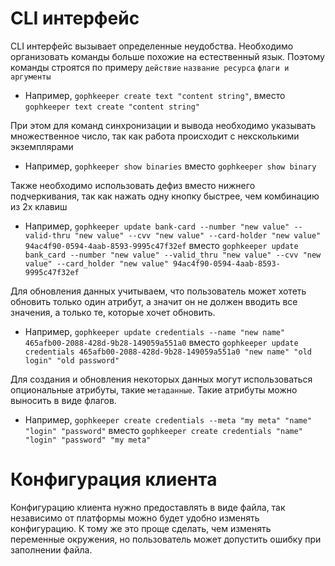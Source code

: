 # CLI интерфейс

CLI интерфейс вызывает определенные неудобства.
Необходимо организовать команды больше похожие на естественный язык.
Поэтому команды строятся по примеру `действие` `название ресурса` `флаги и аргументы`

* Например, `gophkeeper create text "content string"`, вместо `gophkeeper text create "content string"`

При этом для команд синхронизации и вывода необходимо указывать множественное число, так как работа происходит с нексколькими экземплярами

* Например, `gophkeeper show binaries` вместо `gophkeeper show binary`

Также необходимо использовать дефиз вместо нижнего подчеркивания, так как нажать одну кнопку быстрее, чем комбинацию из 2х клавиш

* Например, `gophkeeper update bank-card --number "new value" --valid-thru "new value" --cvv "new value" --card-holder "new value" 94ac4f90-0594-4aab-8593-9995c47f32ef` вместо `gophkeeper update bank_card --number "new value" --valid_thru "new value" --cvv "new value" --card_holder "new value" 94ac4f90-0594-4aab-8593-9995c47f32ef`

Для обновления данных учитываем, что пользователь может хотеть обновить только один атрибут, а значит он не должен вводить все значения, а только те, которые хочет обновить.

* Например, `gophkeeper update credentials --name "new name" 465afb00-2088-428d-9b28-149059a551a0` вместо `gophkeeper update credentials 465afb00-2088-428d-9b28-149059a551a0 "new name" "old login" "old password"`

Для создания и обновления некоторых данных могут использоваться опциональные атрибуты, такие `метаданные`.
Такие атрибуты можно выносить в виде флагов.

* Например, `gophkeeper create credentials --meta "my meta" "name" "login" "password"` вместо `gophkeeper create credentials "name" "login" "password" "my meta"`

# Конфигурация клиента

Конфигурацию клиента нужно предоставлять в виде файла, так независимо от платформы можно будет удобно изменять конфигурацию. К тому же это проще сделать, чем изменять переменные окружения, но пользователь может допустить ошибку при заполнении файла.
